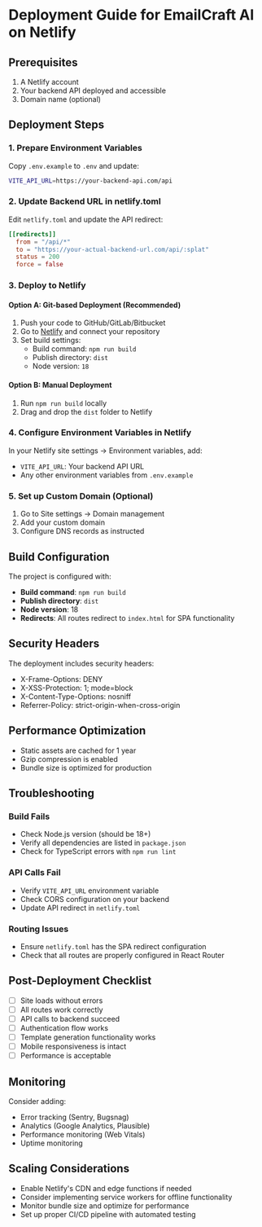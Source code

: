 # Deployment Guide for EmailCraft AI on Netlify

## Prerequisites
1. A Netlify account
2. Your backend API deployed and accessible
3. Domain name (optional)

## Deployment Steps

### 1. Prepare Environment Variables
Copy `.env.example` to `.env` and update:
```bash
VITE_API_URL=https://your-backend-api.com/api
```

### 2. Update Backend URL in netlify.toml
Edit `netlify.toml` and update the API redirect:
```toml
[[redirects]]
  from = "/api/*"
  to = "https://your-actual-backend-url.com/api/:splat"
  status = 200
  force = false
```

### 3. Deploy to Netlify

#### Option A: Git-based Deployment (Recommended)
1. Push your code to GitHub/GitLab/Bitbucket
2. Go to [Netlify](https://netlify.com) and connect your repository
3. Set build settings:
   - Build command: `npm run build`
   - Publish directory: `dist`
   - Node version: `18`

#### Option B: Manual Deployment
1. Run `npm run build` locally
2. Drag and drop the `dist` folder to Netlify

### 4. Configure Environment Variables in Netlify
In your Netlify site settings → Environment variables, add:
- `VITE_API_URL`: Your backend API URL
- Any other environment variables from `.env.example`

### 5. Set up Custom Domain (Optional)
1. Go to Site settings → Domain management
2. Add your custom domain
3. Configure DNS records as instructed

## Build Configuration
The project is configured with:
- **Build command**: `npm run build`
- **Publish directory**: `dist`
- **Node version**: 18
- **Redirects**: All routes redirect to `index.html` for SPA functionality

## Security Headers
The deployment includes security headers:
- X-Frame-Options: DENY
- X-XSS-Protection: 1; mode=block
- X-Content-Type-Options: nosniff
- Referrer-Policy: strict-origin-when-cross-origin

## Performance Optimization
- Static assets are cached for 1 year
- Gzip compression is enabled
- Bundle size is optimized for production

## Troubleshooting

### Build Fails
- Check Node.js version (should be 18+)
- Verify all dependencies are listed in `package.json`
- Check for TypeScript errors with `npm run lint`

### API Calls Fail
- Verify `VITE_API_URL` environment variable
- Check CORS configuration on your backend
- Update API redirect in `netlify.toml`

### Routing Issues
- Ensure `netlify.toml` has the SPA redirect configuration
- Check that all routes are properly configured in React Router

## Post-Deployment Checklist
- [ ] Site loads without errors
- [ ] All routes work correctly
- [ ] API calls to backend succeed
- [ ] Authentication flow works
- [ ] Template generation functionality works
- [ ] Mobile responsiveness is intact
- [ ] Performance is acceptable

## Monitoring
Consider adding:
- Error tracking (Sentry, Bugsnag)
- Analytics (Google Analytics, Plausible)
- Performance monitoring (Web Vitals)
- Uptime monitoring

## Scaling Considerations
- Enable Netlify's CDN and edge functions if needed
- Consider implementing service workers for offline functionality
- Monitor bundle size and optimize for performance
- Set up proper CI/CD pipeline with automated testing